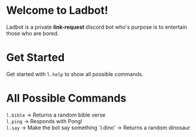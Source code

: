 # Welcome to Ladbot!
Ladbot is a private **link-request** discord bot who's purpose is to entertain those who are bored.

# Get Started 
Get started with `l.help` to show all possible commands.

# All Possible Commands
`l.bible` → Returns a random bible verse            
`l.ping` → Responds with Pong!            
`l.say` → Make the bot say something
`l.dino' → Returns a random dinosaur
